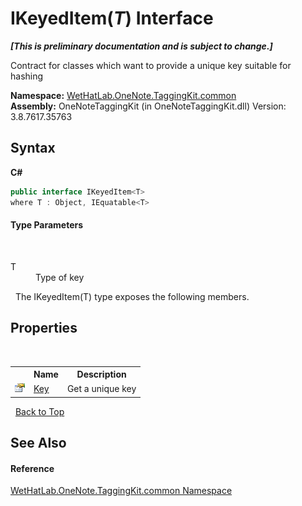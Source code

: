 # IKeyedItem(*T*) Interface
 _**\[This is preliminary documentation and is subject to change.\]**_

Contract for classes which want to provide a unique key suitable for hashing

**Namespace:**&nbsp;<a href="bcdbab9c-63d1-48a4-6937-af53fb8d9a55.md">WetHatLab.OneNote.TaggingKit.common</a><br />**Assembly:**&nbsp;OneNoteTaggingKit (in OneNoteTaggingKit.dll) Version: 3.8.7617.35763

## Syntax

**C#**<br />
``` C#
public interface IKeyedItem<T>
where T : Object, IEquatable<T>

```


#### Type Parameters
&nbsp;<dl><dt>T</dt><dd>Type of key</dd></dl>&nbsp;
The IKeyedItem(T) type exposes the following members.


## Properties
&nbsp;<table><tr><th></th><th>Name</th><th>Description</th></tr><tr><td>![Public property](media/pubproperty.gif "Public property")</td><td><a href="b3a4e407-a809-9a47-bbef-5e941a7e8ca9.md">Key</a></td><td>
Get a unique key</td></tr></table>&nbsp;
<a href="#ikeyeditem(*t*)-interface">Back to Top</a>

## See Also


#### Reference
<a href="bcdbab9c-63d1-48a4-6937-af53fb8d9a55.md">WetHatLab.OneNote.TaggingKit.common Namespace</a><br />